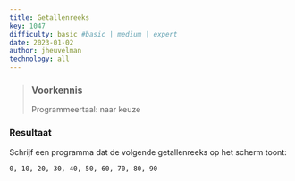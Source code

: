 ```yaml
---
title: Getallenreeks
key: 1047
difficulty: basic #basic | medium | expert
date: 2023-01-02
author: jheuvelman
technology: all
---
```






> ### Voorkennis
> Programmeertaal: naar keuze

### Resultaat
Schrijf een programma dat de volgende getallenreeks op het scherm toont:  
```shell
0, 10, 20, 30, 40, 50, 60, 70, 80, 90
```
